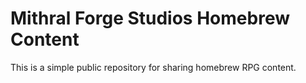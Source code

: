 # Mithral Forge Studios Homebrew Content
This is a simple public repository for sharing homebrew RPG content.
